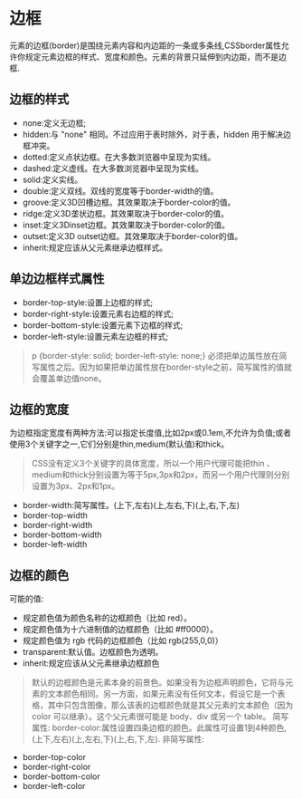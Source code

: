 ﻿# 边框
元素的边框(border)是围绕元素内容和内边距的一条或多条线,CSSborder属性允许你规定元素边框的样式、宽度和颜色。元素的背景只延伸到内边距，而不是边框.

## 边框的样式
* none:定义无边框;
* hidden:与 "none" 相同。不过应用于表时除外，对于表，hidden 用于解决边框冲突。
* dotted:定义点状边框。在大多数浏览器中呈现为实线。
* dashed:定义虚线。在大多数浏览器中呈现为实线。
* solid:定义实线。
* double:定义双线。双线的宽度等于border-width的值。
* groove:定义3D凹槽边框。其效果取决于border-color的值。
* ridge:定义3D垄状边框。其效果取决于border-color的值。
* inset:定义3Dinset边框。其效果取决于border-color的值。
* outset:定义3D outset边框。其效果取决于border-color的值。
* inherit:规定应该从父元素继承边框样式。
## 单边边框样式属性
* border-top-style:设置上边框的样式;
* border-right-style:设置元素右边框的样式;
* border-bottom-style:设置元素下边框的样式;
* border-left-style:设置元素左边框的样式;
>p {border-style: solid; border-left-style: none;}
>必须把单边属性放在简写属性之后。因为如果把单边属性放在border-style之前，简写属性的值就会覆盖单边值none。

## 边框的宽度
为边框指定宽度有两种方法:可以指定长度值,比如2px或0.1em,不允许为负值;或者使用3个关键字之一,它们分别是thin,medium(默认值)和thick。
>CSS没有定义3个关键字的具体宽度，所以一个用户代理可能把thin 、medium和thick分别设置为等于5px,3px和2px，而另一个用户代理则分别设置为3px、2px和1px。
* border-width:简写属性。(上下,左右)(上,左右,下)(上,右,下,左)
* border-top-width
* border-right-width
* border-bottom-width
* border-left-width

## 边框的颜色
可能的值:
* 规定颜色值为颜色名称的边框颜色（比如 red）。
* 规定颜色值为十六进制值的边框颜色（比如 #ff0000）。
* 规定颜色值为 rgb 代码的边框颜色（比如 rgb(255,0,0)）
* transparent:默认值。边框颜色为透明。
* inherit:规定应该从父元素继承边框颜色
>默认的边框颜色是元素本身的前景色。如果没有为边框声明颜色，它将与元素的文本颜色相同。另一方面，如果元素没有任何文本，假设它是一个表格，其中只包含图像，那么该表的边框颜色就是其父元素的文本颜色（因为 color 可以继承）。这个父元素很可能是 body、div 或另一个 table。
简写属性:
border-color:属性设置四条边框的颜色。此属性可设置1到4种颜色,(上下,左右)(上,左右,下)(上,右,下,左).
非简写属性:
* border-top-color
* border-right-color
* border-bottom-color
* border-left-color





